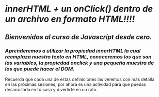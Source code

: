 # **_innerHTML + un onClick() dentro de un archivo en formato HTML!!!!_**

## **_Bienvenidos al curso de Javascript desde cero._**

### **_Aprenderemos a utilizar la propiedad innerHTML la cual reemplaza nuestro texto en HTML, conoceremos los que son las variables, la propiedad onclick y una pequeña muestra de los que puede hacer el DOM._**

Recuerda que cada una de estas definiciones las veremos con más detalla en las próximas sesiones, por ahora es una actividad para que puedas desarrollarla en tu casa y divertirte en un rato.
